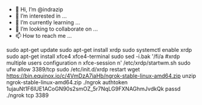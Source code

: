 - 👋 Hi, I’m @indrazip
- 👀 I’m interested in ...
- 🌱 I’m currently learning ...
- 💞️ I’m looking to collaborate on ...
- 📫 How to reach me ...

<!---
indrazip/indrazip is a ✨ special ✨ repository because its `README.md` (this file) appears on your GitHub profile.
You can click the Preview link to take a look at your changes.
--->
sudo apt-get update
sudo apt-get install xrdp
sudo systemctl enable xrdp
sudo apt-get install xfce4 xfce4-terminal
sudo sed -i.bak '/fi/a #xrdp multiple users configuration n xfce-session n' /etc/xrdp/startwm.sh
sudo ufw allow 3389/tcp
sudo /etc/init.d/xrdp restart
wget https://bin.equinox.io/c/4VmDzA7iaHb/ngrok-stable-linux-amd64.zip
unzip ngrok-stable-linux-amd64.zip
./ngrok authtoken 1ujauNt1F6lUE1ACoGN90s2smOZ_5r7NqLG9FXNAGhmJvdkQk
passd
./ngrok tcp 3389
